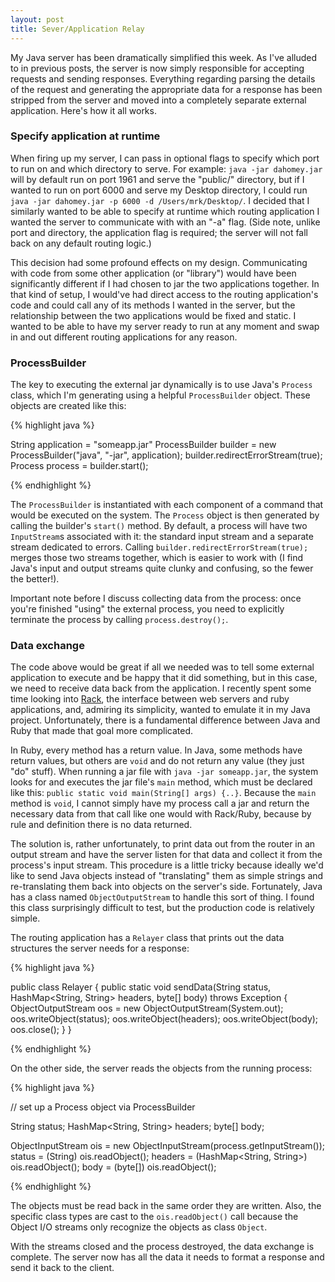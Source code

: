 ```yaml
---
layout: post
title: Sever/Application Relay
---
```


My Java server has been dramatically simplified this week. As I've alluded to in previous posts, the server is now simply responsible for accepting requests and sending responses. Everything regarding parsing the details of the request and generating the appropriate data for a response has been stripped from the server and moved into a completely separate external application. Here's how it all works.

### Specify application at runtime

When firing up my server, I can pass in optional flags to specify which port to run on and which directory to serve. For example: `java -jar dahomey.jar` will by default run on port 1961 and serve the "public/" directory, but if I wanted to run on port 6000 and serve my Desktop directory, I could run `java -jar dahomey.jar -p 6000 -d /Users/mrk/Desktop/`. I decided that I similarly wanted to be able to specify at runtime which routing application I wanted the server to communicate with with an "-a" flag. (Side note, unlike port and directory, the application flag is required; the server will not fall back on any default routing logic.)

This decision had some profound effects on my design. Communicating with code from some other application (or "library") would have been significantly different if I had chosen to jar the two applications together. In that kind of setup, I would've had direct access to the routing application's code and could call any of its methods I wanted in the server, but the relationship between the two applications would be fixed and static. I wanted to be able to have my server ready to run at any moment and swap in and out different routing applications for any reason.

### ProcessBuilder

The key to executing the external jar dynamically is to use Java's `Process` class, which I'm generating using a helpful `ProcessBuilder` object. These objects are created like this:

{% highlight java %}

String application = "someapp.jar"
ProcessBuilder builder = new ProcessBuilder("java", "-jar", application);
builder.redirectErrorStream(true);
Process process = builder.start();

{% endhighlight %}

The `ProcessBuilder` is instantiated with each component of a command that would be executed on the system. The `Process` object is then generated by calling the builder's `start()` method. By default, a process will have two `InputStream`s associated with it: the standard input stream and a separate stream dedicated to errors. Calling `builder.redirectErrorStream(true);` merges those two streams together, which is easier to work with (I find Java's input and output streams quite clunky and confusing, so the fewer the better!).

Important note before I discuss collecting data from the process: once you're finished "using" the external process, you need to explicitly terminate the process by calling `process.destroy();`.

### Data exchange

The code above would be great if all we needed was to tell some external application to execute and be happy that it did something, but in this case, we need to receive data back from the application. I recently spent some time looking into [Rack](http://rack.github.io/), the interface between web servers and ruby applications, and, admiring its simplicity, wanted to emulate it in my Java project. Unfortunately, there is a fundamental difference between Java and Ruby that made that goal more complicated.

In Ruby, every method has a return value. In Java, some methods have return values, but others are `void` and do not return any value (they just "do" stuff). When running a jar file with `java -jar someapp.jar`, the system looks for and executes the jar file's `main` method, which must be declared like this: `public static void main(String[] args) {..}`. Because the `main` method is `void`, I cannot simply have my process call a jar and return the necessary data from that call like one would with Rack/Ruby, because by rule and definition there is no data returned.

The solution is, rather unfortunately, to print data out from the router in an output stream and have the server listen for that data and collect it from the process's input stream. This procedure is a little tricky because ideally we'd like to send Java objects instead of "translating" them as simple strings and re-translating them back into objects on the server's side. Fortunately, Java has a class named `ObjectOutputStream` to handle this sort of thing. I found this class surprisingly difficult to test, but the production code is relatively simple.

The routing application has a `Relayer` class that prints out the data structures the server needs for a response:

{% highlight java %}

public class Relayer {
	public static void sendData(String status, HashMap<String, String> headers, byte[] body) throws Exception {
		ObjectOutputStream oos = new ObjectOutputStream(System.out);
		oos.writeObject(status);
		oos.writeObject(headers);
		oos.writeObject(body);
		oos.close();
	}
}

{% endhighlight %}

On the other side, the server reads the objects from the running process:

{% highlight java %}

// set up a Process object via ProcessBuilder

String status;
HashMap<String, String> headers;
byte[] body;

ObjectInputStream ois = new ObjectInputStream(process.getInputStream());
status = (String) ois.readObject();
headers = (HashMap<String, String>) ois.readObject();
body = (byte[]) ois.readObject();

{% endhighlight %}

The objects must be read back in the same order they are written. Also, the specific class types are cast to the `ois.readObject()` call because the Object I/O streams only recognize the objects as class `Object`.

With the streams closed and the process destroyed, the data exchange is complete. The server now has all the data it needs to format a response and send it back to the client.